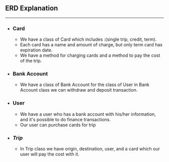 ## ERD Explanation
___
+ ### Card
  + We have a class of Card which includes :(single trip, credit, term). 
  + Each card has a name and amount of charge, but only term card has expiration date.
  + We have a method for charging cards and a method to pay the cost of the trip.
+ ### Bank Account
  + We have a class of Bank Account for the class of User
  in Bank Account class we can withdraw and deposit transaction.

+ ### User
  + We have a user who has a bank account with his/her information, and it's possible to do finance transactions.
  + Our user can purchase cards for trip

+ ### _Trip_
  + In Trip class we have origin, destination, user, and a card which our user will pay the cost with it.
